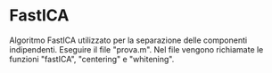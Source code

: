 # FastICA
Algoritmo FastICA utilizzato per la separazione delle componenti indipendenti.
Eseguire il file "prova.m".
Nel file vengono richiamate le funzioni "fastICA", "centering" e "whitening".
 

